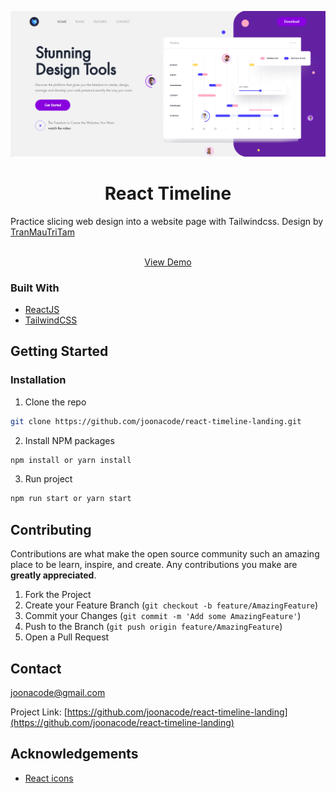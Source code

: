 <p align="center">
  <a href="http://jtimeline.netlify.app">
    <img src="screenshot.png" alt="screenshot">
  </a>

  <h1 align="center">React Timeline</h3>
Practice slicing web design into a website page with Tailwindcss. Design by <a href="Dribbble.com/TranMauTriTam">TranMauTriTam</a>
<br/ >
  <p align="center">
    <br />
    <a href="http://jtimeline.netlify.app/">View Demo</a>
  </p>
</p>

### Built With

* [ReactJS](https://reactjs.org)
* [TailwindCSS](https://tailwindcss.com)


<!-- GETTING STARTED -->
## Getting Started

### Installation

1. Clone the repo
```sh
git clone https://github.com/joonacode/react-timeline-landing.git
```
2. Install NPM packages
```sh
npm install or yarn install
```
3. Run project
```sh
npm run start or yarn start
```

<!-- CONTRIBUTING -->
## Contributing

Contributions are what make the open source community such an amazing place to be learn, inspire, and create. Any contributions you make are **greatly appreciated**.

1. Fork the Project
2. Create your Feature Branch (`git checkout -b feature/AmazingFeature`)
3. Commit your Changes (`git commit -m 'Add some AmazingFeature'`)
4. Push to the Branch (`git push origin feature/AmazingFeature`)
5. Open a Pull Request


<!-- CONTACT -->
## Contact

joonacode@gmail.com

Project Link: [https://github.com/joonacode/react-timeline-landing](https://github.com/joonacode/react-timeline-landing)



<!-- ACKNOWLEDGEMENTS -->
## Acknowledgements
* [React icons](https://react-icons.github.io/react-icons)
